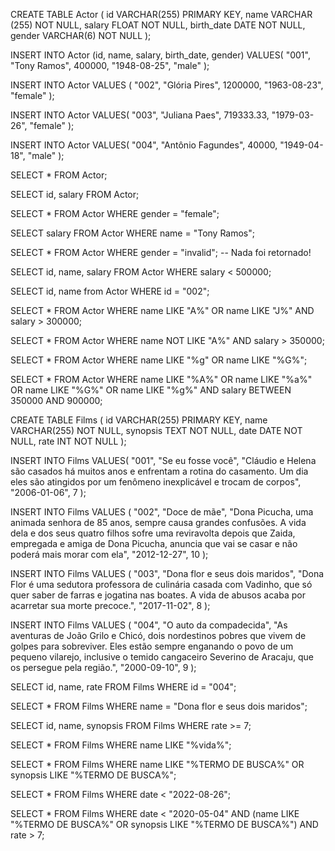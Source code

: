 CREATE TABLE Actor (
    id VARCHAR(255) PRIMARY KEY,
    name VARCHAR (255) NOT NULL,
    salary FLOAT NOT NULL,
    birth_date DATE NOT NULL,
    gender VARCHAR(6) NOT NULL
);

INSERT INTO Actor (id, name, salary, birth_date, gender)
VALUES(
  "001", 
  "Tony Ramos",
  400000,
  "1948-08-25", 
  "male"
);

INSERT INTO Actor VALUES (
"002",
"Glória Pires",
1200000,
"1963-08-23",
"female"
);

INSERT INTO Actor VALUES(
  "003", 
  "Juliana Paes",
  719333.33,
  "1979-03-26", 
  "female"
);

INSERT INTO Actor VALUES(
  "004", 
  "Antônio Fagundes",
  40000,
  "1949-04-18", 
  "male"
);

SELECT * FROM Actor;

SELECT id, salary FROM Actor;

SELECT * FROM Actor WHERE gender = "female";

SELECT salary FROM Actor WHERE name = "Tony Ramos";

SELECT * FROM Actor WHERE gender = "invalid";
-- Nada foi retornado!

SELECT id, name, salary FROM Actor WHERE salary < 500000;

SELECT id, name from Actor WHERE id = "002";

SELECT * FROM Actor WHERE name LIKE "A%" OR name LIKE "J%" AND salary > 300000;

SELECT * FROM Actor WHERE name NOT LIKE "A%" AND salary > 350000;

SELECT * FROM Actor WHERE name LIKE "%g" OR name LIKE "%G%";

SELECT * FROM Actor WHERE name LIKE "%A%" OR name LIKE "%a%" OR name LIKE "%G%" OR name LIKE "%g%" AND salary BETWEEN 350000 AND 900000;

CREATE TABLE Films (
id VARCHAR(255) PRIMARY KEY,
name VARCHAR(255) NOT NULL,
synopsis TEXT NOT NULL,
date DATE NOT NULL,
rate INT NOT NULL
);

INSERT INTO Films VALUES(
"001",
"Se eu fosse você",
"Cláudio e Helena são casados há muitos anos e enfrentam a rotina do casamento. Um dia eles são atingidos por um fenômeno inexplicável e trocam de corpos",
"2006-01-06",
7
);

INSERT INTO Films VALUES (
"002",
"Doce de mãe",
"Dona Picucha, uma animada senhora de 85 anos, sempre causa grandes confusões. A vida dela e dos seus quatro filhos sofre uma reviravolta depois que Zaida, empregada e amiga de Dona Picucha, anuncia que vai se casar e não poderá mais morar com ela",
"2012-12-27",
10
);

INSERT INTO Films VALUES (
"003",
"Dona flor e seus dois maridos",
"Dona Flor é uma sedutora professora de culinária casada com Vadinho, que só quer saber de farras e jogatina nas boates. A vida de abusos acaba por acarretar sua morte precoce.",
"2017-11-02",
8
);

INSERT INTO Films VALUES (
"004",
"O auto da compadecida",
"As aventuras de João Grilo e Chicó, dois nordestinos pobres que vivem de golpes para sobreviver. Eles estão sempre enganando o povo de um pequeno vilarejo, inclusive o temido cangaceiro Severino de Aracaju, que os persegue pela região.",
"2000-09-10",
9
);

SELECT id, name, rate FROM Films WHERE id = "004";

SELECT * FROM Films WHERE name = "Dona flor e seus dois maridos";

SELECT id, name, synopsis FROM Films WHERE rate >= 7;

SELECT * FROM Films WHERE name LIKE "%vida%";

SELECT * FROM Films WHERE name LIKE "%TERMO DE BUSCA%" OR synopsis LIKE "%TERMO DE BUSCA%";

SELECT * FROM Films WHERE date < "2022-08-26";

SELECT * FROM Films WHERE date < "2020-05-04" AND (name LIKE "%TERMO DE BUSCA%" OR synopsis LIKE "%TERMO DE BUSCA%") AND rate > 7;
